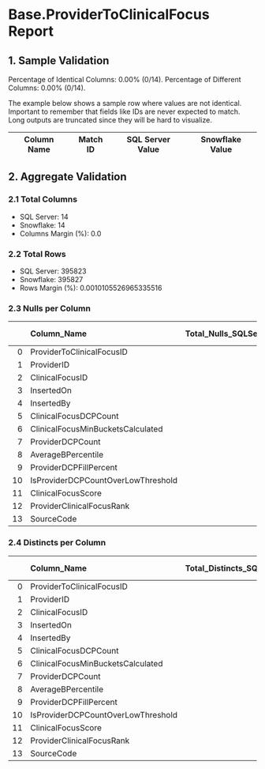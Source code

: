 # Base.ProviderToClinicalFocus Report

## 1. Sample Validation

Percentage of Identical Columns: 0.00% (0/14).
Percentage of Different Columns: 0.00% (0/14).

The example below shows a sample row where values are not identical. Important to remember that fields like IDs are never expected to match. Long outputs are truncated since they will be hard to visualize.

| Column Name   | Match ID   | SQL Server Value   | Snowflake Value   |
|---------------|------------|--------------------|-------------------|

## 2. Aggregate Validation

### 2.1 Total Columns
- SQL Server: 14
- Snowflake: 14
- Columns Margin (%): 0.0

### 2.2 Total Rows
- SQL Server: 395823
- Snowflake: 395827
- Rows Margin (%): 0.0010105526965335516

### 2.3 Nulls per Column
|    | Column_Name                        |   Total_Nulls_SQLServer |   Total_Nulls_Snowflake |   Margin (%) |
|---:|:-----------------------------------|------------------------:|------------------------:|-------------:|
|  0 | ProviderToClinicalFocusID          |                       0 |                       0 |            0 |
|  1 | ProviderID                         |                       0 |                       0 |            0 |
|  2 | ClinicalFocusID                    |                       0 |                       0 |            0 |
|  3 | InsertedOn                         |                       0 |                       0 |            0 |
|  4 | InsertedBy                         |                       0 |                       0 |            0 |
|  5 | ClinicalFocusDCPCount              |                       0 |                       0 |            0 |
|  6 | ClinicalFocusMinBucketsCalculated  |                       0 |                       0 |            0 |
|  7 | ProviderDCPCount                   |                       0 |                       0 |            0 |
|  8 | AverageBPercentile                 |                       0 |                       0 |            0 |
|  9 | ProviderDCPFillPercent             |                       0 |                       0 |            0 |
| 10 | IsProviderDCPCountOverLowThreshold |                       0 |                       0 |            0 |
| 11 | ClinicalFocusScore                 |                       0 |                       0 |            0 |
| 12 | ProviderClinicalFocusRank          |                       0 |                       0 |            0 |
| 13 | SourceCode                         |                       0 |                       0 |            0 |

### 2.4 Distincts per Column
|    | Column_Name                        |   Total_Distincts_SQLServer |   Total_Distincts_Snowflake |   Margin (%) |
|---:|:-----------------------------------|----------------------------:|----------------------------:|-------------:|
|  0 | ProviderToClinicalFocusID          |                      395823 |                      395827 |            0 |
|  1 | ProviderID                         |                      167959 |                      167960 |            0 |
|  2 | ClinicalFocusID                    |                          94 |                          94 |            0 |
|  3 | InsertedOn                         |                           7 |                           7 |            0 |
|  4 | InsertedBy                         |                           1 |                           1 |            0 |
|  5 | ClinicalFocusDCPCount              |                          40 |                          40 |            0 |
|  6 | ClinicalFocusMinBucketsCalculated  |                          15 |                          15 |            0 |
|  7 | ProviderDCPCount                   |                          73 |                          73 |            0 |
|  8 | AverageBPercentile                 |                       18573 |                       18573 |            0 |
|  9 | ProviderDCPFillPercent             |                         316 |                         316 |            0 |
| 10 | IsProviderDCPCountOverLowThreshold |                           1 |                           1 |            0 |
| 11 | ClinicalFocusScore                 |                        6642 |                        6642 |            0 |
| 12 | ProviderClinicalFocusRank          |                          10 |                          10 |            0 |
| 13 | SourceCode                         |                           1 |                           1 |            0 |